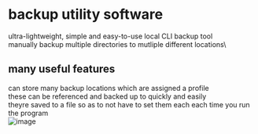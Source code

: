 # backup utility software
ultra-lightweight, simple and easy-to-use local CLI backup tool\
manually backup multiple directories to mutliple different locations\

## many useful features
can store many backup locations which are assigned a profile\
these can be referenced and backed up to quickly and easily\
theyre saved to a file so as to not have to set them each each time you run the program\
![image](https://user-images.githubusercontent.com/45922387/113172851-be1bfe80-9240-11eb-87b3-e4a163c5215e.png)

